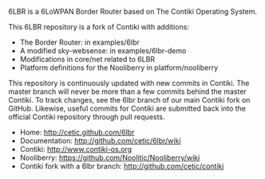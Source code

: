 6LBR is a 6LoWPAN Border Router based on The Contiki Operating System.


This 6LBR repository is a fork of Contiki with additions:


* The Border Router: in examples/6lbr
* A modified sky-websense: in examples/6lbr-demo
* Modifications in core/net related to 6LBR
* Platform definitions for the Nooliberry in platform/nooliberry

This repository is continuously updated with new commits in Contiki. The master 
branch will never be more than a few commits behind the master Contiki. 
To track changes, see the 6lbr branch of our main Contiki fork on GitHub.
Likewise, useful commits for Contiki are submitted back into the official
Contiki repository through pull requests.

* Home: http://cetic.github.com/6lbr
* Documentation: http://github.com/cetic/6lbr/wiki
* Contiki: http://www.contiki-os.org
* Nooliberry: https://github.com/Noolitic/Nooliberry/wiki
* Contiki fork with a 6lbr branch: http://github.com/cetic/contiki
